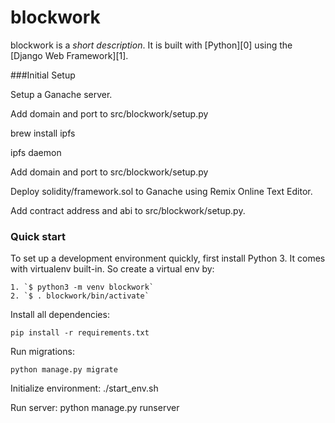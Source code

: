 

# blockwork

blockwork is a _short description_. It is built with [Python][0] using the [Django Web Framework][1].

###Initial Setup

Setup a Ganache server.

Add domain and port to src/blockwork/setup.py

brew install ipfs

ipfs daemon

Add domain and port to src/blockwork/setup.py

Deploy solidity/framework.sol to Ganache using Remix Online Text Editor.

Add contract address and abi to src/blockwork/setup.py.



### Quick start

To set up a development environment quickly, first install Python 3. It
comes with virtualenv built-in. So create a virtual env by:

    1. `$ python3 -m venv blockwork`
    2. `$ . blockwork/bin/activate`

Install all dependencies:

    pip install -r requirements.txt

Run migrations:

    python manage.py migrate

Initialize environment:
  ./start_env.sh

Run server:
  python manage.py runserver
